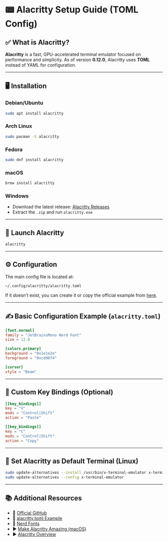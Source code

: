 # 📟 Alacritty Setup Guide (TOML Config)

## ✅ What is Alacritty?

**Alacritty** is a fast, GPU-accelerated terminal emulator focused on performance and simplicity. As of version **0.12.0**, Alacritty uses **TOML** instead of YAML for configuration.

---

## 🖥️ Installation

### Debian/Ubuntu
```bash
sudo apt install alacritty
````

### Arch Linux

```bash
sudo pacman -S alacritty
```

### Fedora

```bash
sudo dnf install alacritty
```

### macOS

```bash
brew install alacritty
```

### Windows

* Download the latest release: [Alacritty Releases](https://github.com/alacritty/alacritty/releases)
* Extract the `.zip` and run `alacritty.exe`

---

## 🚀 Launch Alacritty

```bash
alacritty
```

---

## ⚙️ Configuration

The main config file is located at:

```
~/.config/alacritty/alacritty.toml
```

If it doesn’t exist, you can create it or copy the official example from [here](https://github.com/alacritty/alacritty/blob/master/alacritty.toml).

---

## ✍️ Basic Configuration Example (`alacritty.toml`)

```toml
[font.normal]
family = "JetBrainsMono Nerd Font"
size = 12.0

[colors.primary]
background = "0x1e1e2e"
foreground = "0xcdd6f4"

[cursor]
style = "Beam"
```

---

## 🔑 Custom Key Bindings (Optional)

```toml
[[key_bindings]]
key = "V"
mods = "Control|Shift"
action = "Paste"

[[key_bindings]]
key = "C"
mods = "Control|Shift"
action = "Copy"
```

---

## 🔄 Set Alacritty as Default Terminal (Linux)

```bash
sudo update-alternatives --install /usr/bin/x-terminal-emulator x-terminal-emulator /usr/bin/alacritty 50
sudo update-alternatives --config x-terminal-emulator
```

---

## 📚 Additional Resources

* 🔗 [Official GitHub](https://github.com/alacritty/alacritty)
* 🔗 [alacritty.toml Example](https://github.com/alacritty/alacritty/blob/master/alacritty.toml)
* 🔗 [Nerd Fonts](https://www.nerdfonts.com/)
* ▶️ [Make Alacritty Amazing (macOS)](https://youtu.be/uOnL4fEnldA)
* ▶️ [Alacritty Overview](https://youtu.be/n3CWYPGjVns)
